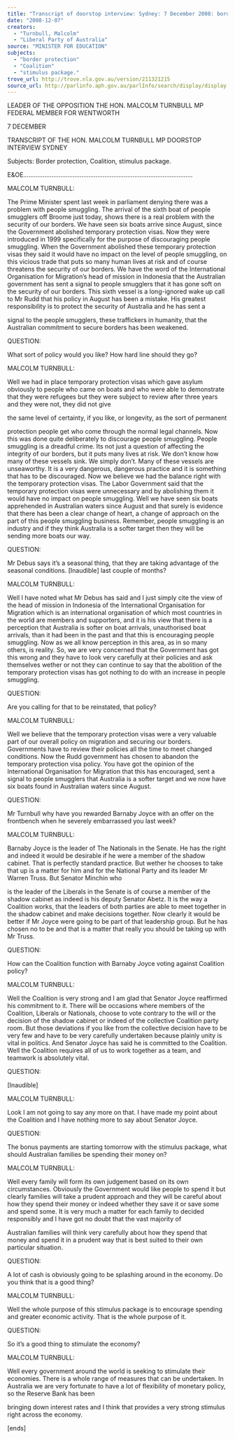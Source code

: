 ```yaml
---
title: "Transcript of doorstop interview: Sydney: 7 December 2008: border protection; Coalition; stimulus package."
date: "2008-12-07"
creators:
  - "Turnbull, Malcolm"
  - "Liberal Party of Australia"
source: "MINISTER FOR EDUCATION"
subjects:
  - "border protection"
  - "Coalition"
  - "stimulus package."
trove_url: http://trove.nla.gov.au/version/211321215
source_url: http://parlinfo.aph.gov.au/parlInfo/search/display/display.w3p;query=Id%3A%22media/pressrel/MYDS6%22
---
```


 

 

 

 

 LEADER OF THE OPPOSITION  THE HON. MALCOLM TURNBULL MP  FEDERAL MEMBER FOR WENTWORTH 

 

 7 DECEMBER 

 TRANSCRIPT OF THE HON. MALCOLM TURNBULL MP  DOORSTOP INTERVIEW  SYDNEY   

 

 Subjects: Border protection, Coalition, stimulus package.    

 E&OE…………………………………………………………………………………...   

 MALCOLM TURNBULL:   

 The Prime Minister spent last week in parliament denying there was a problem with  people smuggling. The arrival of the sixth boat of people smugglers off Broome just  today, shows there is a real problem with the security of our borders. We have seen  six boats arrive since August, since the Government abolished temporary protection  visas. Now they were introduced in 1999 specifically for the purpose of discouraging  people smuggling. When the Government abolished these temporary protection visas  they said it would have no impact on the level of people smuggling, on this vicious  trade that puts so many human lives at risk and of course threatens the security of our  borders. We have the word of the International Organisation for Migration’s head of  mission in Indonesia that the Australian government has sent a signal to people  smugglers that it has gone soft on the security of our borders. This sixth vessel is a  long-ignored wake up call to Mr Rudd that his policy in August has been a mistake.  His greatest responsibility is to protect the security of Australia and he has sent a 

 signal to the people smugglers, these traffickers in humanity, that the Australian  commitment to secure borders has been weakened.    

 QUESTION:    

 What sort of policy would you like? How hard line should they go?    

 MALCOLM TURNBULL:    

 Well we had in place temporary protection visas which gave asylum obviously to  people who came on boats and who were able to demonstrate that they were refugees  but they were subject to review after three years and they were not, they did not give 

 the same level of certainty, if you like, or longevity, as the sort of permanent 

 protection people get who come through the normal legal channels. Now this was  done quite deliberately to discourage people smuggling. People smuggling is a  dreadful crime. Its not just a question of affecting the integrity of our borders, but it  puts many lives at risk. We don’t know how many of these vessels sink. We simply  don’t. Many of these vessels are unseaworthy. It is a very dangerous, dangerous  practice and it is something that has to be discouraged. Now we believe we had the  balance right with the temporary protection visas. The Labor Government said that  the temporary protection visas were unnecessary and by abolishing them it would  have no impact on people smuggling. Well we have seen six boats apprehended in  Australian waters since August and that surely is evidence that there has been a clear  change of heart, a change of approach on the part of this people smuggling business.  Remember, people smuggling is an industry and if they think Australia is a softer  target then they will be sending more boats our way.    

 QUESTION:    

 Mr Debus says it’s a seasonal thing, that they are taking advantage of the seasonal  conditions. [Inaudible] last couple of months?    

 MALCOLM TURNBULL:     

 Well I have noted what Mr Debus has said and I just simply cite the view of the head  of mission in Indonesia of the International Organisation for Migration which is an  international organisation of which most countries in the world are members and  supporters, and it is his view that there is a perception that Australia is softer on boat  arrivals, unauthorised boat arrivals, than it had been in the past and that this is  encouraging people smuggling. Now as we all know perception in this area, as in so  many others, is reality. So, we are very concerned that the Government has got this  wrong and they have to look very carefully at their policies and ask themselves wether  or not they can continue to say that the abolition of the temporary protection visas has  got nothing to do with an increase in people smuggling.    

 QUESTION:    

 Are you calling for that to be reinstated, that policy?    

 MALCOLM TURNBULL:    

 Well we believe that the temporary protection visas were a very valuable part of our  overall policy on migration and securing our borders. Governments have to review  their policies all the time to meet changed conditions. Now the Rudd government has  chosen to abandon the temporary protection visa policy. You have got the opinion of  the International Organisation for Migration that this has encouraged, sent a signal to  people smugglers that Australia is a softer target and we now have six boats found in  Australian waters since August.    

 QUESTION:    

 Mr Turnbull why have you rewarded Barnaby Joyce with an offer on the frontbench  when he severely embarrassed you last week? 

 

 MALCOLM TURNBULL:    

 Barnaby Joyce is the leader of The Nationals in the Senate. He has the right and  indeed it would be desirable if he were a member of the shadow cabinet. That is  perfectly standard practice. But wether he chooses to take that up  is a matter for him  and for the National Party and its leader Mr Warren Truss. But Senator Minchin who 

 is the leader of the Liberals in the Senate is of course a member of the shadow cabinet  as indeed is his deputy Senator Abetz. It is the way a Coalition works, that the leaders  of both parties are able to meet together in the shadow cabinet and make decisions  together. Now clearly it would be better if Mr Joyce were going to be part of that  leadership group. But he has chosen no to be and that is a matter that really you  should be taking up with Mr Truss.    

 QUESTION:    

 How can the Coalition function with Barnaby Joyce voting against Coalition policy?   

 MALCOLM TURNBULL:   

 Well the Coalition is very strong and I am glad that Senator Joyce reaffirmed his  commitment to it. There will be occasions where members of the Coalition, Liberals  or Nationals, choose to vote contrary to the will or the decision of the shadow cabinet  or indeed of the collective Coalition party room. But those deviations if you like from  the collective decision have to be very few and have to be very carefully undertaken  because plainly unity is vital in politics. And Senator Joyce has said he is committed  to the Coalition. Well the Coalition requires all of us to work together as a team, and  teamwork is absolutely vital.    

 QUESTION:   

 [Inaudible]   

 MALCOLM TURNBULL:   

 Look I am not going to say any more on that. I have made my point about the  Coalition and I have nothing more to say about Senator Joyce.    

 QUESTION:    

 The bonus payments are starting tomorrow with the stimulus package, what should  Australian families be spending their money on?   

 MALCOLM TURNBULL:   

 Well every family will form its own judgement based on its own circumstances.  Obviously the Government would like people to spend it but clearly families will take  a prudent approach and they will be careful about how they spend their money or  indeed whether they save it or save some and spend some. It is very much a matter for  each family to decided responsibly and I have got no doubt that the vast majority of 

 Australian families will think very carefully about how they spend that money and  spend it in a prudent way that is best suited to their own particular situation.    

 QUESTION:    

 A lot of cash is obviously going to be splashing around in the economy. Do you think  that is a good thing?   

 MALCOLM TURNBULL:   

 Well the whole purpose of this stimulus package is to encourage spending and greater  economic activity. That is the whole purpose of it.    

 QUESTION:   

 So it’s a good thing to stimulate the economy?   

 MALCOLM TURNBULL:   

 Well every government around the world is seeking to stimulate their economies.  There is a whole range of measures that can be undertaken. In Australia we are very  fortunate to have a lot of flexibility of monetary policy, so the Reserve Bank has been 

 bringing down interest rates and I think that provides a very strong stimulus right  across the economy.   

 [ends]   

 

